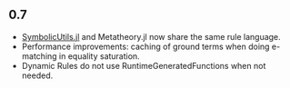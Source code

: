 ## 0.7

- [SymbolicUtils.jl](https://github.com/JuliaSymbolics/SymbolicUtils.jl/) and Metatheory.jl now share the same rule language.
- Performance improvements: caching of ground terms when doing e-matching in equality saturation.
- Dynamic Rules do not use RuntimeGeneratedFunctions when not needed.